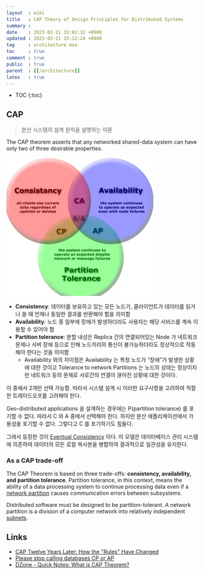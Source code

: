```yaml
---
layout  : wiki
title   : CAP Theory of Design Principles for Distributed Systems
summary : 
date    : 2023-03-21 15:02:32 +0900
updated : 2023-03-21 15:12:24 +0900
tag     : architecture msa
toc     : true
comment : true
public  : true
parent  : [[/architecture]]
latex   : true
---
```

* TOC
{:toc}

## CAP

> 분산 시스템의 설계 원칙을 설명하는 이론

The CAP theorem asserts that any networked shared-data system can have only two of three desirable properties.

![](/resource/wiki/architecture-cap/cap.png)

- __Consistency__: 데이터를 보유하고 있는 모든 노드가, 클라이언트가 데이터를 읽거나 쓸 때 언제나 동일한 결과를 반환해야 함을 의미함
- __Availability__: 노드 중 일부에 장애가 발생하더라도 사용자는 해당 서비스를 계속 이용할 수 있어야 함
- __Partition tolerance__: 분할 내성은 Replica 간의 연결되어있는 Node 가 네트워크 문제나 서버 장애 등으로 인해 노드끼리의 통신이 불가능하더라도 정상적으로 작동해야 한다는 것을 의미함
  - Availability 와의 차이점은 Availability 는 특정 노드가 “장애”가 발생한 상황에 대한 것이고 Tolerance to network Partitions 는 노드의 상태는 정상이지만 네트워크 등의 문제로 서로간의 연결이 끊어진 상황에 대한 것이다.

이 중에서 2개만 선택 가능함. 따라서 시스템 설계 시 이러한 요구사항을 고려하여 적절한 트레이드오프를 고려해야 한다.

Geo-distributed applications 을 설계하는 경우에는 P(partition tolerance) 를 포기할 수 없다. 따라서 C 와 A 중에서 선택해야 한다.
하지만 분산 애플리케이션에서 가용성을 포기할 수 없다. 그렇다고 C 를 포기하기도 힘들다.

그래서 등장한 것이 [Eventual Consistency](https://baekjungho.github.io/wiki/msa/msa-eventual-consistency/) 이다. 이 모델은 데이터베이스 관리 시스템에 의존하여 데이터의 모든 로컬 복사본을 병합하여 결과적으로 일관성을 유지한다.

### As a CAP trade-off

The CAP Theorem is based on three trade-offs: __consistency, availability, and partition tolerance__. Partition tolerance, in this context, means the ability of a data processing system to continue processing data even if a [network partition](https://en.wikipedia.org/wiki/Network_partition) causes communication errors between subsystems.

Distributed software must be designed to be partition-tolerant. A network partition is a division of a computer network into relatively independent [subnets](https://en.wikipedia.org/wiki/Subnet).

## Links

- [CAP Twelve Years Later: How the "Rules" Have Changed](https://www.infoq.com/articles/cap-twelve-years-later-how-the-rules-have-changed/)
- [Please stop calling databases CP or AP](https://martin.kleppmann.com/2015/05/11/please-stop-calling-databases-cp-or-ap.html)
- [DZone - Quick Notes: What is CAP Theorem?](https://dzone.com/articles/quick-notes-what-cap-theorem)